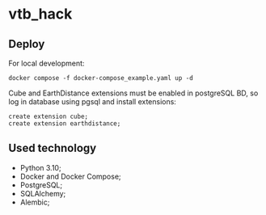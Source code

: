 # vtb_hack

## Deploy

For local development:

```
docker compose -f docker-compose_example.yaml up -d
```

Cube and EarthDistance extensions must be enabled in postgreSQL BD, so log in database using pgsql and install
extensions:

```   
create extension cube;
create extension earthdistance;
```

## Used technology

* Python 3.10;
* Docker and Docker Compose;
* PostgreSQL;
* SQLAlchemy;
* Alembic;